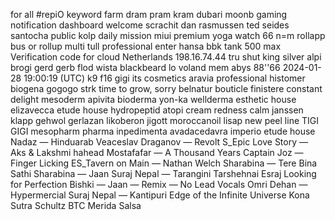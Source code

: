 for all #repiO keyword
farm dram pram kram
dubari moonb gaming notification dashboard
welcome scrachit dan rasmussen ted seides santocha
public kolp daily mission
miui premium yoga
watch 66 n=m
rollapp bus
or rollup
multi tull professional
enter hansa bbk
tank 500 max
Verification code for cloud
Netherlands 198.16.74.44
tru shut king silver
alpi brogi
gerd gerb
flod wista blackbeard lo voland
mem
abys
88''66 2024-01-28 19:00:19 (UTC)
k9
f16
gigi its cosmetics
aravia professional
histomer biogena
gogogo strk
time to grow, sorry
belnatur
bouticle finistere
constant delight
mesoderm
apivita
bioderma
yon-ka
wellderma
esthetic house
elizavecca
etude house
hydropeptid
atopi cream redness calm
janssen
klapp
gehwol gerlazan
likoberon
jigott
moroccanoil
lisap
new peel line
TIGI GIGI
mesopharm pharma
inpedimenta avadacedavra imperio
etude house
Nadaz — Hinduarab Veaceslav Draganov — Revolt S_Epic Love Story — Aks & Lakshmi
hahead Mostafafar — A Thousand Years Captain Joz — Finger Licking ES_Tavern on Main — Nathan Welch
Sharabina — Tere Bina Sathi Sharabina — Jaan Suraj Nepal — Tarangini Tarshehnai Esraj Looking for Perfection
Bishki — Jaan — Remix — No Lead Vocals Omri Dehan — Hypermercial Suraj Nepal — Kantipuri Edge of the Infinite Universe
Kona Sutra Schultz BTC Merida Salsa
